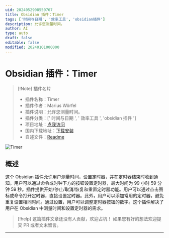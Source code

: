 ```yaml
---
uid: 2024052908550767
title: Obsidian 插件：Timer
tags: ['时间与日期', '效率工具', 'obsidian插件']
description: 允许您测量时间。
author: AI
type: auto
draft: false
editable: false
modified: 20240101000000
---
```


# Obsidian 插件：Timer

> [!Note] 插件名片
> - 插件名称：Timer
> - 插件作者：Marius Wörfel
> - 插件说明：允许您测量时间。
> - 插件分类：[' 时间与日期 ', ' 效率工具 ', 'obsidian 插件 ']
> - 项目地址：[点我访问](https://github.com/Raboro/obsidian-timer-plugin)
> - 国内下载地址：[下载安装](https://pkmer.cn/products/plugin/pluginMarket/?timer)
> - 自述文件：[Readme](https://ghproxy.net/https://raw.githubusercontent.com/Raboro/obsidian-timer-plugin/main/README.md)

![Timer](https://cdn.pkmer.cn/covers/timer.png!pkmer)

## 概述

这个 Obsidian 插件允许用户测量时间，设置定时器，并在定时器结束时收到通知。用户可以通过命令或时钟下方的按钮设置定时器，最大时间为 99 小时 59 分钟 59 秒。插件提供开始/停止/取消/恢复和重置定时器功能。用户可以通过点击图标或命令打开定时器，直接设置定时器。此外，用户可以添加常用的定时器，避免重复设置相同时间。通过设置，用户可以调整定时器按钮的数字。这个插件解决了用户在 Obsidian 中测量时间和设置定时器的需求。

> [!help]
> 这篇插件文章还没有人贡献，欢迎占坑！
> 如果您有好的想法欢迎提交 PR 或者文末留言。

---



